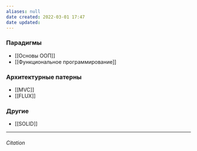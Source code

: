 ```yaml
---
aliases: null
date created: 2022-03-01 17:47
date updated:
---
```

### Парадигмы
- [[Основы ООП]]
- [[Функциональное программирование]]

### Архитектурные патерны
- [[MVC]]
- [[FLUX]]

### Другие
- [[SOLID]]


---

###### Citation

